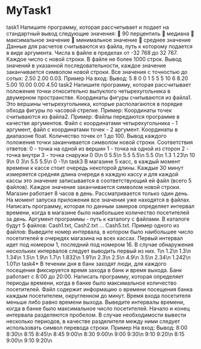 # MyTask1
task1
Напишите программу, которая рассчитывает и подает на стандартный вывод следующие
значения:
 90 перцентиль
 медиана
 максимальное значение
 минимальное значение
 среднее значение
Данные для расчетов считываются из файла, путь к которому подается в виде аргумента.
Числа в файле в пределах от -32 768 до 32 767.
Каждое число с новой строки.
В файле не более 1000 строк.
Вывод значений в указанной последовательности, каждое значение заканчивается символом
новой строки.
Все значения с точностью до сотых: 2.50 2.00 0.03.
Пример
На вход:
Вывод:
5
8
0
0
1
5
5
5
10
6
8.20
5.00
10.00
0.00
4.50
task2
Напишите программу, которая рассчитывает положение точки относительно выпуклого
четырехугольника в двумерном пространстве.
Координаты фигуры считываются из файла1. Это вершины четырехугольника, которые
располагаются в порядке обхода фигуры по часовой стрелке. Пример:
Координаты точек считываются из файла2. Пример:
Файлы передаются программе в качестве аргументов. Файл с координатами четырехугольника - 1
аргумент, файл с координатами точек - 2 аргумент.
Координаты в диапазоне float.
Количество точек от 1 до 100.
Вывод каждого положения точки заканчивается символом новой строки.
Соответствия ответов:
0 - точка на одной из вершин
1 - точка на одной из сторон
2 - точка внутри
3 - точка снаружи
0 0\n
0 5.5\n
5.5 5.5\n
5.5 0\n
1.3 1.23\n
10 9\n
0 3\n
5.5 5.5\n
0 -1\n
task3
В магазине 5 касс, в каждый момент времени к кассе стоит очередь некоторой длины.
Каждые 30 минут измеряется средняя длина очереди в каждую кассу и для каждой кассы это
значение записывается в соответствующий ей файл (всего 5 файлов).
Каждое значение заканчивается символом новой строки.
Магазин работает 8 часов в день.
Рассматривается только один день.
На момент запуска приложения все значения уже находятся в файлах.
Написать программу, которая по данным замеров определяет интервал времени, когда в
магазине было наибольшее количество посетителей за день.
Аргумент программы - путь к каталогу с файлами. В каталоге будут 5 файлов: Cash1.txt, Cash2.txt ...
Cash5.txt.
Пример одного из файлов:
Выведите номер интервала, в котором было наибольшее число посетителей в очередях магазина
на всех кассах.
Первый интервал идет под номером 1, последний под номером 16.
В случае обнаружения нескольких интервалов следует выводить первый из них.
1\n
1.2\n
1.3\n
1.34\n
1.5\n
1.9\n
1.7\n
1.832\n
1.91\n
2.3\n
2.5\n
4.9\n
3.5\n
2.34\n
1.242\n
1.01\n
task4*
В течении дня в банк заходят люди, для каждого посещения фиксируется время захода в банк и
время выхода.
Банк работает с 8:00 до 20:00.
Написать программу, которая определяет периоды времени, когда в банке было максимальное
количество посетителей.
Файл содержит информацию о времени посещения банка каждым посетителем, округленном до
минут.
Время входа посетителя меньше либо равно времени выхода.
Выведите интервалы времени, когда в банке было максимальное число посетителей.
Начало и конец интервала разделяются пробелом.
В случае необходимости вывести несколько периодов, в качестве разделителя между ними
следует использовать символ перевода строки.
Пример
На вход:
Вывод:
8:00 8:30\n
8:15 8:45\n
8:45 9:00\n
8:30 9:00\n
9:00 9:30\n
9:10 9:20\n
8:15 9:00\n
9:10 9:20\n

